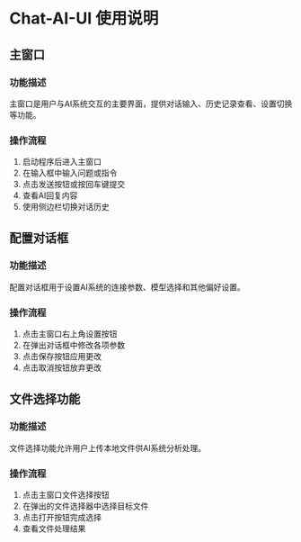 # Chat-AI-UI 使用说明

## 主窗口

### 功能描述
主窗口是用户与AI系统交互的主要界面，提供对话输入、历史记录查看、设置切换等功能。

### 操作流程
1. 启动程序后进入主窗口
2. 在输入框中输入问题或指令
3. 点击发送按钮或按回车键提交
4. 查看AI回复内容
5. 使用侧边栏切换对话历史

## 配置对话框

### 功能描述
配置对话框用于设置AI系统的连接参数、模型选择和其他偏好设置。

### 操作流程
1. 点击主窗口右上角设置按钮
2. 在弹出对话框中修改各项参数
3. 点击保存按钮应用更改
4. 点击取消按钮放弃更改

## 文件选择功能

### 功能描述
文件选择功能允许用户上传本地文件供AI系统分析处理。

### 操作流程
1. 点击主窗口文件选择按钮
2. 在弹出的文件选择器中选择目标文件
3. 点击打开按钮完成选择
4. 查看文件处理结果